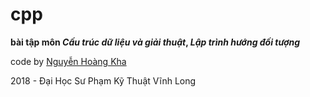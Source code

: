 # cpp

<b>bài tập môn <i>Cấu trúc dữ liệu và giải thuật</i>, <i>Lập trình hướng đối tượng</i></b>

code by <a href="https://fb.me/kha1999">Nguyễn Hoàng Kha</a>

2018 - Đại Học Sư Phạm Kỹ Thuật Vĩnh Long
